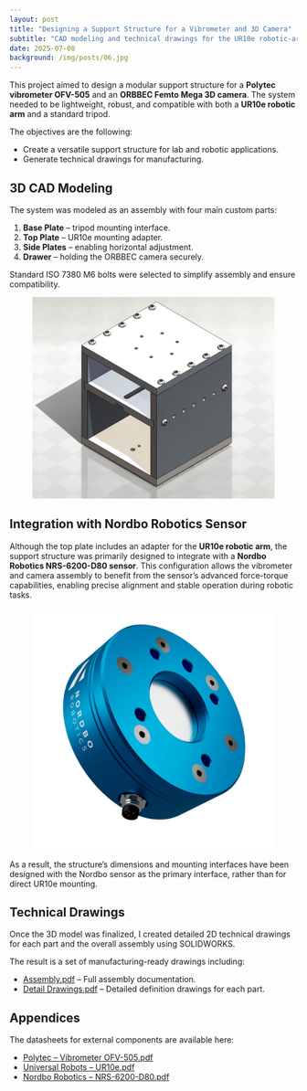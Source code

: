 ```yaml
---
layout: post
title: "Designing a Support Structure for a Vibrometer and 3D Camera"
subtitle: "CAD modeling and technical drawings for the UR10e robotic-arm and tripod integration"
date: 2025-07-08
background: /img/posts/06.jpg
---
```


This project aimed to design a modular support structure for a **Polytec vibrometer OFV-505** and an **ORBBEC Femto Mega 3D camera**. The system needed to be lightweight, robust, and compatible with both a **UR10e robotic arm** and a standard tripod.

The objectives are the following:

- Create a versatile support structure for lab and robotic applications.  
- Generate technical drawings for manufacturing.  

## 3D CAD Modeling

The system was modeled as an assembly with four main custom parts:  

1. **Base Plate** – tripod mounting interface.  
2. **Top Plate** – UR10e mounting adapter.  
3. **Side Plates** – enabling horizontal adjustment.  
4. **Drawer** – holding the ORBBEC camera securely.  

Standard ISO 7380 M6 bolts were selected to simplify assembly and ensure compatibility.

<figure style="text-align: center;">
  <a href="/img/posts/2025-07-09-Designing-a-Support-Structure-for-a-Vibrometer-and-3D-Camera/assembly.png" class="lightbox">
    <img src="/img/posts/2025-07-09-Designing-a-Support-Structure-for-a-Vibrometer-and-3D-Camera/assembly.png" class="img-fit" alt="3D CAD assembly of support structure for Polytec vibrometer and ORBBEC camera mounted on Nordbo Robotics sensor" />
  </a>
</figure>

## Integration with Nordbo Robotics Sensor

Although the top plate includes an adapter for the **UR10e robotic arm**, the support structure was primarily designed to integrate with a **Nordbo Robotics NRS-6200-D80 sensor**. This configuration allows the vibrometer and camera assembly to benefit from the sensor’s advanced force-torque capabilities, enabling precise alignment and stable operation during robotic tasks.

<figure style="text-align: center">
  <a href="/img/posts/2025-07-09-Designing-a-Support-Structure-for-a-Vibrometer-and-3D-Camera/NRS-6200-D80.jpg" class="lightbox">
    <img src="/img/posts/2025-07-09-Designing-a-Support-Structure-for-a-Vibrometer-and-3D-Camera/NRS-6200-D80.jpg"  style="width: 500px;" class="img-fit" alt="NRS-6200-D80 Nordbo Robotics sensor" />
  </a>
</figure>

As a result, the structure’s dimensions and mounting interfaces have been designed with the Nordbo sensor as the primary interface, rather than for direct UR10e mounting.

## Technical Drawings

Once the 3D model was finalized, I created detailed 2D technical drawings for each part and the overall assembly using SOLIDWORKS.  

The result is a set of manufacturing-ready drawings including:  

- [Assembly.pdf](/img/posts/2025-07-09-Designing-a-Support-Structure-for-a-Vibrometer-and-3D-Camera/files/Assembly.pdf) – Full assembly documentation.  
- [Detail Drawings.pdf](/img/posts/2025-07-09-Designing-a-Support-Structure-for-a-Vibrometer-and-3D-Camera/files/Detail-Drawings.pdf) – Detailed definition drawings for each part.  

## Appendices

The datasheets for external components are available here:  

- [Polytec – Vibrometer OFV-505.pdf](/img/posts/2025-07-09-Designing-a-Support-Structure-for-a-Vibrometer-and-3D-Camera/files/polytec-vibrometer-ofv-505-datasheet.pdf)  
- [Universal Robots – UR10e.pdf](/img/posts/2025-07-09-Designing-a-Support-Structure-for-a-Vibrometer-and-3D-Camera/files/ur10e-datasheet.pdf)  
- [Nordbo Robotics – NRS-6200-D80.pdf](/img/posts/2025-07-09-Designing-a-Support-Structure-for-a-Vibrometer-and-3D-Camera/files/NRS-6200-D80-Datasheet.pdf)  
<br>
